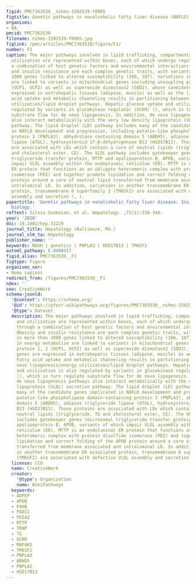 ```yaml
---
figid: PMC7363530__nihms-1592539-f0005
figtitle: Genetic pathways in nonalcoholic fatty liver disease (NAFLD)
organisms:
- NA
pmcid: PMC7363530
filename: nihms-1592539-f0005.jpg
figlink: /pmc/articles/PMC7363530/figure/F1/
number: F1
caption: The major pathways involved in lipid trafficking, compartmentalization and
  utilization are represented within boxes, each of which undergo regulation through
  a combination of host genetic factors and environmental interactions (). Obesity
  and insulin resistance are each complex genetic traits, with variants in more than
  1000 genes linked to altered susceptibility (106, 107). Variations in energy metabolism
  are linked to variants in mitochondrial genes including uncoupling protein 1, 2
  (UCP1, UCP2) as well as superoxide dismutase2 (SOD2), whose candidate genes are
  expressed in extrahepatic tissues (adipose, muscle) as well as the liver. Fatty
  acid uptake and metabolic channeling results in partitioning between de novo lipogenesis/energy
  utilization/lipid droplet pathways. Hepatic glucose uptake and utilization is also
  regulated by variants in glucokinase regulator (GCKR) (), which in turn regulate
  substrate flow for de novo lipogenesis. In addition, de novo lipogenesis pathways
  also interact metabolically with the very low density lipoprotein (VLDL) secretion
  pathway. The lipid droplet (LD) pathway includes many of the candidate genes implicated
  in NAFLD development and progression, including patatin-like phospholipase domain-containing
  protein 3 (PNPLA3), abhydrolase containing domain 5 (ABDH5), adipose triglyceride
  lipase (ATGL), hydroxysteroid 17-β-dehydrogenase B13 (HSD17B13). Those proteins
  are associated with LDs which contain a core of neutral lipids (triglyceride, TG
  and cholesterol ester, CE). The VLDL pathway includes gatekeeper genes (microsomal
  triglyceride transfer protein, MTTP and apolipoprotein B, APOB, variants of which
  impair VLDL assembly within the endoplasmic reticulum (ER). MTTP is an endoluminal
  ER protein that functions as an obligate heteromeric complex with protein disulfide
  isomerase (PDI) and together promote lipidation and correct folding of the APOB
  protein around a core of neutral lipid transferred from membrane associated and
  intraluminal LD. In addition, variations in another transmembrane ER associated
  protein, transmembrane 6 superfamily 2 (TM6SF2) are associated with defective VLDL
  assembly and secretion (, ).
papertitle: 'Genetic pathways in nonalcoholic fatty liver disease: Insights from systems
  biology.'
reftext: Silvia Sookoian, et al. Hepatology. ;72(1):330-346.
year: '2020'
doi: 10.1002/hep.31229
journal_title: Hepatology (Baltimore, Md.)
journal_nlm_ta: Hepatology
publisher_name: ''
keywords: NASH | genetics | PNPLA3 | HSD17B13 | TM6SF2
automl_pathway: 0.9408917
figid_alias: PMC7363530__F1
figtype: Figure
organisms_ner:
- Homo sapiens
redirect_from: /figures/PMC7363530__F1
ndex: ''
seo: CreativeWork
schema-jsonld:
  '@context': https://schema.org/
  '@id': https://pfocr.wikipathways.org/figures/PMC7363530__nihms-1592539-f0005.html
  '@type': Dataset
  description: The major pathways involved in lipid trafficking, compartmentalization
    and utilization are represented within boxes, each of which undergo regulation
    through a combination of host genetic factors and environmental interactions ().
    Obesity and insulin resistance are each complex genetic traits, with variants
    in more than 1000 genes linked to altered susceptibility (106, 107). Variations
    in energy metabolism are linked to variants in mitochondrial genes including uncoupling
    protein 1, 2 (UCP1, UCP2) as well as superoxide dismutase2 (SOD2), whose candidate
    genes are expressed in extrahepatic tissues (adipose, muscle) as well as the liver.
    Fatty acid uptake and metabolic channeling results in partitioning between de
    novo lipogenesis/energy utilization/lipid droplet pathways. Hepatic glucose uptake
    and utilization is also regulated by variants in glucokinase regulator (GCKR)
    (), which in turn regulate substrate flow for de novo lipogenesis. In addition,
    de novo lipogenesis pathways also interact metabolically with the very low density
    lipoprotein (VLDL) secretion pathway. The lipid droplet (LD) pathway includes
    many of the candidate genes implicated in NAFLD development and progression, including
    patatin-like phospholipase domain-containing protein 3 (PNPLA3), abhydrolase containing
    domain 5 (ABDH5), adipose triglyceride lipase (ATGL), hydroxysteroid 17-β-dehydrogenase
    B13 (HSD17B13). Those proteins are associated with LDs which contain a core of
    neutral lipids (triglyceride, TG and cholesterol ester, CE). The VLDL pathway
    includes gatekeeper genes (microsomal triglyceride transfer protein, MTTP and
    apolipoprotein B, APOB, variants of which impair VLDL assembly within the endoplasmic
    reticulum (ER). MTTP is an endoluminal ER protein that functions as an obligate
    heteromeric complex with protein disulfide isomerase (PDI) and together promote
    lipidation and correct folding of the APOB protein around a core of neutral lipid
    transferred from membrane associated and intraluminal LD. In addition, variations
    in another transmembrane ER associated protein, transmembrane 6 superfamily 2
    (TM6SF2) are associated with defective VLDL assembly and secretion (, ).
  license: CC0
  name: CreativeWork
  creator:
    '@type': Organization
    name: WikiPathways
  keywords:
  - AOPEP
  - APOB
  - P4HB
  - PADI1
  - PDIA2
  - MTTP
  - TRNP
  - TG
  - GCKR
  - MAP4K5
  - TM6SF2
  - PNPLA3
  - ABHD5
  - PNPLA2
  - HSD17B13
---
```

